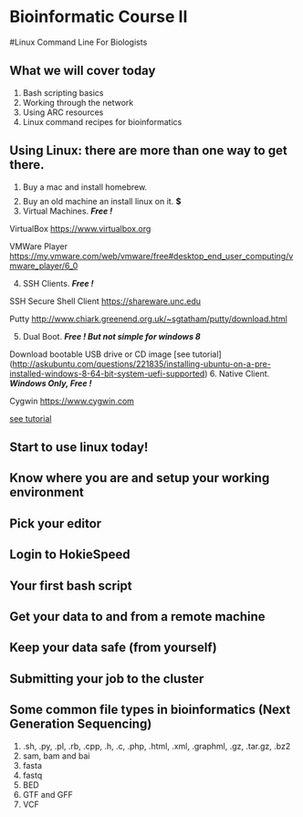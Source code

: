 Bioinformatic Course II
===================

#Linux Command Line For Biologists

## What we will cover today

1. Bash scripting basics
2. Working through the network
3. Using ARC resources
4. Linux command recipes for bioinformatics

## Using Linux: there are more than one way to get there.
 
1. Buy a mac and install homebrew. **$$$$**
2. Buy an old machine an install linux on it. **$**
3. Virtual Machines. **_Free !_**

  VirtualBox https://www.virtualbox.org 
  
  VMWare Player https://my.vmware.com/web/vmware/free#desktop_end_user_computing/vmware_player/6_0
  
4. SSH Clients. **_Free !_**

  SSH Secure Shell Client https://shareware.unc.edu
  
  Putty http://www.chiark.greenend.org.uk/~sgtatham/putty/download.html

5. Dual Boot. **_Free ! But not simple for windows 8_**

  Download bootable USB drive or CD image
  [see tutorial] (http://askubuntu.com/questions/221835/installing-ubuntu-on-a-pre-installed-windows-8-64-bit-system-uefi-supported)
6. Native Client. **_Windows Only, Free !_**

  Cygwin https://www.cygwin.com
  
  [see tutorial](http://x.cygwin.com/docs/ug/setup-cygwin-x-installing.html)

## Start to use linux today!

## Know where you are and setup your working environment

## Pick your editor

## Login to HokieSpeed

## Your first bash script

## Get your data to and from a remote machine

## Keep your data safe (from yourself)

## Submitting your job to the cluster

## Some common file types in bioinformatics (Next Generation Sequencing)

1. .sh, .py, .pl, .rb, .cpp, .h, .c, .php, .html, .xml, .graphml, .gz, .tar.gz, .bz2
2. sam, bam and bai
3. fasta
4. fastq
5. BED
6. GTF and GFF
7. VCF 



